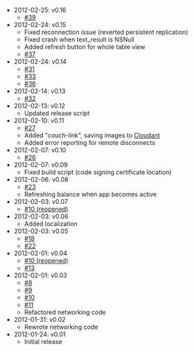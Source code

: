 * 2012-02-25: v0.16
    * [#39](https://github.com/sas71/Graf/issues/39)
* 2012-02-24: v0.15
	* Fixed reconnection issue (reverted persistent replication)
	* Fixed crash when text_result is NSNull
	* Added refresh button for whole table view
    * [#37](https://github.com/sas71/Graf/issues/37)
* 2012-02-24: v0.14
    * [#31](https://github.com/sas71/Graf/issues/31)
    * [#33](https://github.com/sas71/Graf/issues/33)
    * [#36](https://github.com/sas71/Graf/issues/36)
* 2012-02-14: v0.13
    * [#32](https://github.com/sas71/Graf/issues/32)
* 2012-02-13: v0.12
	* Updated release script
* 2012-02-10: v0.11
    * [#27](https://github.com/sas71/Graf/issues/27)
    * Added "couch-link", saving images to [Cloudant](https://cloudant.com/futon/database.html?abstracture%2Fgraf)
    * Added error reporting for remote disconnects
* 2012-02-07: v0.10
    * [#26](https://github.com/sas71/Graf/issues/26)
* 2012-02-07: v0.09
	* Fixed build script (code signing certificate location)
* 2012-02-06: v0.08
	* [#23](https://github.com/sas71/Graf/issues/23)
	* Refreshing balance when app becomes active
* 2012-02-03: v0.07
	* [#10 (reopened)](https://github.com/sas71/Graf/issues/10)
* 2012-02-03: v0.06
	* Added localization
* 2012-02-03: v0.05
	* [#18](https://github.com/sas71/Graf/issues/18)
	* [#22](https://github.com/sas71/Graf/issues/22)
* 2012-02-01: v0.04
	* [#10 (reopened)](https://github.com/sas71/Graf/issues/10)
	* [#13](https://github.com/sas71/Graf/issues/13)
* 2012-02-01: v0.03
	* [#8](https://github.com/sas71/Graf/issues/8)
	* [#9](https://github.com/sas71/Graf/issues/9)
	* [#10](https://github.com/sas71/Graf/issues/10)
	* [#11](https://github.com/sas71/Graf/issues/11)
	* Refactored networking code
* 2012-01-31: v0.02
	* Rewrote networking code
* 2012-01-24: v0.01
	* Initial release

